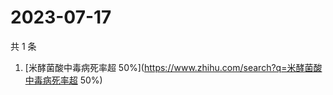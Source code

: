 # 2023-07-17

共 1 条

<!-- BEGIN -->
<!-- 最后更新时间 Mon Jul 17 2023 04:04:19 GMT+0800 (China Standard Time) -->

1. [米酵菌酸中毒病死率超
   50%](https://www.zhihu.com/search?q=米酵菌酸中毒病死率超 50%)

<!-- END -->
